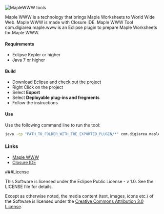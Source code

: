 ![MapleWWW tools](http://digi-area.com/images/light/maplewww/logo.png)

Maple WWW is a technology that brings Maple Worksheets to World Wide Web. Maple WWW is made with Closure IDE.
Maple WWW Tool com.digiarea.maple.www is an Eclipse plugin to prepare Maple Worksheets for Maple WWW.

#### Requirements
 - Eclipse Kepler or higher
 - Java 7 or higher

#### Build

 - Download Eclipse and check out the project
 - Right Click on the project
 - Select **Export**
 - Select **Deployable plug-ins and fregments**
 - Follow the instructions

#### Use

Use the following command line to run the tool:
```bash
java -cp "PATH_TO_FOLDER_WITH_THE_EXPORTED_PLUGIN/*" com.digiarea.maple.www.Converter -src "PATH_TO_FOLDER_WITH_MAPLE_WORKSHEETS" -dst "PATH_TODESTINATION_FOLDER" -url "http://digi-area.com/light/MapleWWW/js/maple-www.js" -kind ANY
```

### Links
 
 - [Maple WWW](http://digi-area.com/light/MapleWWW/)
 - [Closure IDE](http://digi-area.com/ClosureIDE/)

###License

This Software is licensed under the Eclipse Public License - v 1.0. See the LICENSE file for details.

Except as otherwise noted, the media content (text, images, icons etc.) of the Software is licensed under the 
[Creative Commons Attribution 3.0 License](http://creativecommons.org/licenses/by/3.0/).
